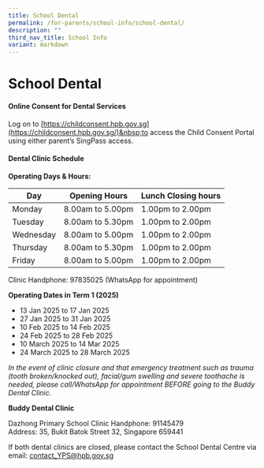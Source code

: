 ```yaml
---
title: School Dental
permalink: /for-parents/school-info/school-dental/
description: ""
third_nav_title: School Info
variant: markdown
---
```

# School Dental

#### Online Consent for Dental Services

Log on to&nbsp;[https://childconsent.hpb.gov.sg](https://childconsent.hpb.gov.sg/)&nbsp;to access the Child Consent Portal using either parent’s SingPass access.

#### Dental Clinic Schedule 

**Operating Days &amp; Hours:**

| Day | Opening Hours | Lunch Closing hours |
| -------- | -------- | -------- |
| Monday   | 8.00am to 5.00pm     | 1.00pm to 2.00pm    |
| Tuesday   | 8.00am to 5.30pm    | 1.00pm to 2.00pm    |
| Wednesday   | 8.00am to 5.00pm     | 1.00pm to 2.00pm     |
| Thursday   |8.00am to 5.30pm    | 1.00pm to 2.00pm     |
| Friday   | 8.00am to 5.00pm     | 1.00pm to 2.00pm     |

Clinic Handphone: 97835025 (WhatsApp for appointment)

**Operating Dates in Term 1 (2025)**

* 13 Jan 2025 to 17 Jan 2025
* 27 Jan 2025 to 31 Jan 2025
* 10 Feb 2025 to 14 Feb 2025
* 24 Feb 2025 to 28 Feb 2025
* 10 March 2025 to 14 Mar 2025
* 24 March 2025 to 28 March 2025

*In the event of clinic closure and that emergency treatment such as trauma (tooth broken/knocked out), facial/gum swelling and severe toothache is needed, please call/WhatsApp for appointment BEFORE going to the Buddy Dental Clinic.*

**Buddy Dental Clinic**

Dazhong Primary School Clinic Handphone: 91145479<br>
Address: 35, Bukit Batok Street 32, Singapore 659441

If both dental clinics are closed, please contact the School Dental Centre via email: [contact_YPS@hpb.gov.sg](contact_YPS@hpb.gov.sg)